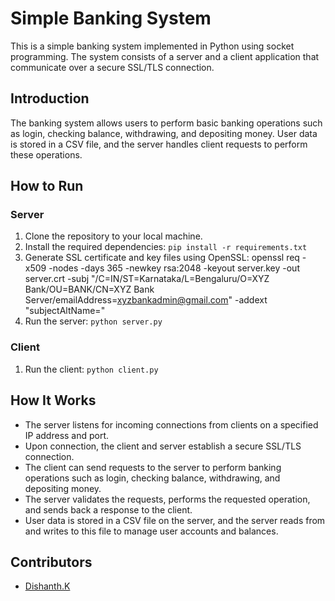 # Simple Banking System

This is a simple banking system implemented in Python using socket programming. The system consists of a server and a client application that communicate over a secure SSL/TLS connection.

## Introduction

The banking system allows users to perform basic banking operations such as login, checking balance, withdrawing, and depositing money. User data is stored in a CSV file, and the server handles client requests to perform these operations.

## How to Run

### Server
1. Clone the repository to your local machine.
2. Install the required dependencies: `pip install -r requirements.txt`
3. Generate SSL certificate and key files using OpenSSL: openssl req -x509 -nodes -days 365 -newkey rsa:2048 -keyout server.key -out server.crt -subj "/C=IN/ST=Karnataka/L=Bengaluru/O=XYZ Bank/OU=BANK/CN=XYZ Bank Server/emailAddress=xyzbankadmin@gmail.com" -addext "subjectAltName=<YOURIPADDRESS>"
4. Run the server: `python server.py`

### Client
1. Run the client: `python client.py`

## How It Works

- The server listens for incoming connections from clients on a specified IP address and port.
- Upon connection, the client and server establish a secure SSL/TLS connection.
- The client can send requests to the server to perform banking operations such as login, checking balance, withdrawing, and depositing money.
- The server validates the requests, performs the requested operation, and sends back a response to the client.
- User data is stored in a CSV file on the server, and the server reads from and writes to this file to manage user accounts and balances.

## Contributors

- [Dishanth.K](https://github.com/irondis76)



